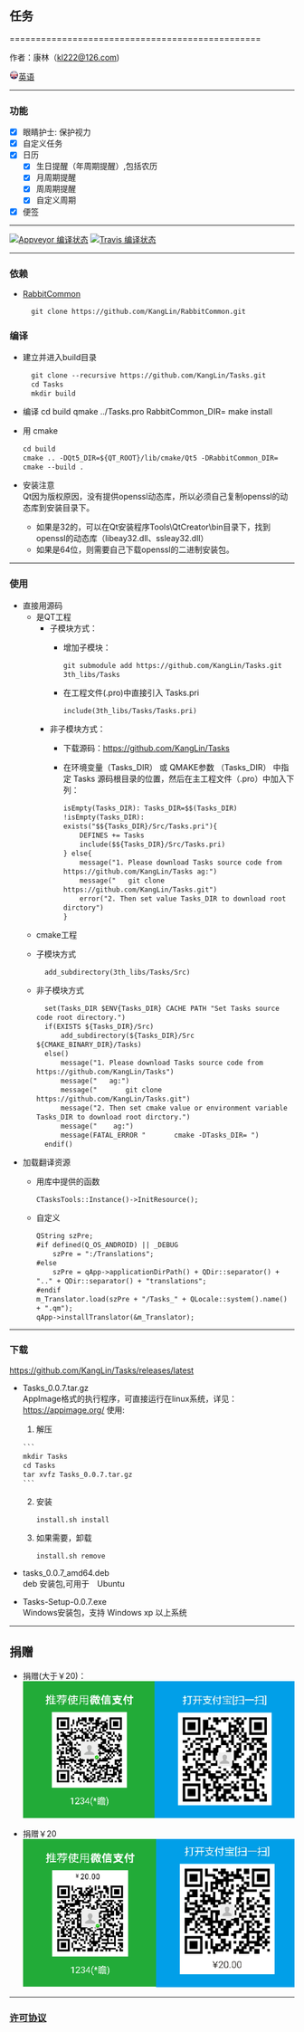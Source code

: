 ## 任务

================================================

作者：康林（kl222@126.com)

[<img src="Resource/Image/English.png" alt="英语" title="英语" width="16" height="16" />英语](README.md)

------------------------------------------------

### 功能

- [x] 眼睛护士: 保护视力
- [x] 自定义任务
- [x] 日历
    - [x] 生日提醒（年周期提醒）,包括农历
    - [x] 月周期提醒
    - [x] 周周期提醒
    - [x] 自定义周期
- [x] 便签

------------------------------------------------

[![Appveyor 编译状态](https://ci.appveyor.com/api/projects/status/hw8wsnwinrnohhda/branch/master?svg=true)](https://ci.appveyor.com/project/KangLin/tasks/branch/master)
[![Travis 编译状态](https://travis-ci.org/KangLin/Tasks.svg?branch=master)](https://travis-ci.org/KangLin/Tasks)

------------------------------------------------
### 依赖
- [RabbitCommon](https://github.com/KangLin/RabbitCommon)
  
        git clone https://github.com/KangLin/RabbitCommon.git
        
### 编译
- 建立并进入build目录

        git clone --recursive https://github.com/KangLin/Tasks.git
        cd Tasks
        mkdir build

- 编译
        cd build
        qmake ../Tasks.pro RabbitCommon_DIR=
        make install

- 用 cmake

      cd build
      cmake .. -DQt5_DIR=${QT_ROOT}/lib/cmake/Qt5 -DRabbitCommon_DIR=
      cmake --build .
      
- 安装注意  
Qt因为版权原因，没有提供openssl动态库，所以必须自己复制openssl的动态库到安装目录下。
    - 如果是32的，可以在Qt安装程序Tools\QtCreator\bin目录下，找到openssl的动态库（libeay32.dll、ssleay32.dll）
    - 如果是64位，则需要自己下载openssl的二进制安装包。
    
------------------------------------------------

### 使用
- 直接用源码
  + 是QT工程
    - 子模块方式：
      + 增加子模块：
      
            git submodule add https://github.com/KangLin/Tasks.git 3th_libs/Tasks
      
      + 在工程文件(.pro)中直接引入 Tasks.pri

            include(3th_libs/Tasks/Tasks.pri)

    - 非子模块方式：
      + 下载源码：https://github.com/KangLin/Tasks
      + 在环境变量（Tasks_DIR） 或 QMAKE参数 （Tasks_DIR） 
        中指定 Tasks 源码根目录的位置，然后在主工程文件（.pro）中加入下列：
    
            isEmpty(Tasks_DIR): Tasks_DIR=$$(Tasks_DIR)
            !isEmpty(Tasks_DIR): exists("$${Tasks_DIR}/Src/Tasks.pri"){
                DEFINES += Tasks
                include($${Tasks_DIR}/Src/Tasks.pri)
            } else{
                message("1. Please download Tasks source code from https://github.com/KangLin/Tasks ag:")
                message("   git clone https://github.com/KangLin/Tasks.git")
                error("2. Then set value Tasks_DIR to download root dirctory")
            }
    
  + cmake工程
  - 子模块方式
  
          add_subdirectory(3th_libs/Tasks/Src)
      
  - 非子模块方式
  
          set(Tasks_DIR $ENV{Tasks_DIR} CACHE PATH "Set Tasks source code root directory.")
          if(EXISTS ${Tasks_DIR}/Src)
              add_subdirectory(${Tasks_DIR}/Src ${CMAKE_BINARY_DIR}/Tasks)
          else()
              message("1. Please download Tasks source code from https://github.com/KangLin/Tasks")
              message("   ag:")
              message("       git clone https://github.com/KangLin/Tasks.git")
              message("2. Then set cmake value or environment variable Tasks_DIR to download root dirctory.")
              message("    ag:")
              message(FATAL_ERROR "       cmake -DTasks_DIR= ")
          endif()

- 加载翻译资源
  + 用库中提供的函数

        CTasksTools::Instance()->InitResource();

  + 自定义
  
        QString szPre;    
        #if defined(Q_OS_ANDROID) || _DEBUG
            szPre = ":/Translations";
        #else
            szPre = qApp->applicationDirPath() + QDir::separator() + ".." + QDir::separator() + "translations";
        #endif
        m_Translator.load(szPre + "/Tasks_" + QLocale::system().name() + ".qm");
        qApp->installTranslator(&m_Translator);

------------------------------------------------

### 下载
https://github.com/KangLin/Tasks/releases/latest

- Tasks_0.0.7.tar.gz  
  AppImage格式的执行程序，可直接运行在linux系统，详见：https://appimage.org/
  使用:
    1. 解压

      ```
      mkdir Tasks
      cd Tasks
      tar xvfz Tasks_0.0.7.tar.gz
      ```

  2. 安装

      ```
      install.sh install
      ```

  3. 如果需要，卸载

      ```
      install.sh remove
      ```

- tasks_0.0.7_amd64.deb  
  deb 安装包,可用于　Ubuntu
  
- Tasks-Setup-0.0.7.exe  
  Windows安装包，支持 Windows xp 以上系统 

------------------------------------------------

## 捐赠
- 捐赠(大于￥20)：  
![捐赠( 大于 ￥20 )](Src/Resource/image/Contribute.png "捐赠(大于￥20)")

- 捐赠￥20  
![捐赠￥20](Src/Resource/image/Contribute20.png "捐赠￥20")

------------------------------------------------

### [许可协议](License.md "License.md")
